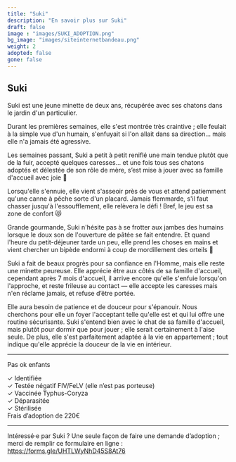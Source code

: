 ```yaml
---
title: "Suki"
description: "En savoir plus sur Suki"
draft: false
image : "images/SUKI_ADOPTION.png"
bg_image: "images/siteinternetbandeau.png"
weight: 2
adopted: false
gone: false
---
```


## Suki
Suki est une jeune minette de deux ans, récupérée avec ses chatons dans le jardin d'un particulier.

Durant les premières semaines, elle s'est montrée très craintive ; elle feulait à la simple vue d'un humain, s'enfuyait si l'on allait dans sa direction… mais elle n'a jamais été agressive.

Les semaines passant, Suki a petit à petit reniflé une main tendue plutôt que de la fuir, accepté quelques caresses... et une fois tous ses chatons adoptés et délestée de son rôle de mère, s’est mise à jouer avec sa famille d'accueil avec joie 🥰

Lorsqu'elle s'ennuie, elle vient s'asseoir près de vous et attend patiemment qu'une canne à pêche sorte d'un placard. Jamais flemmarde, s'il faut chasser jusqu'à l'essoufflement, elle relèvera le défi ! Bref, le jeu est sa zone de confort 😻 

Grande gourmande, Suki n'hésite pas à se frotter aux jambes des humains lorsque le doux son de l'ouverture de pâtée se fait entendre. Et quand l'heure du petit-déjeuner tarde un peu, elle prend les choses en mains et vient chercher un bipède endormi à coup de mordillement des orteils 🥲

Suki a fait de beaux progrès pour sa confiance en l'Homme, mais elle reste une minette peureuse. Elle apprécie être aux côtés de sa famille d'accueil, cependant après 7 mois d'accueil, il arrive encore qu'elle s'enfuie lorsqu'on l'approche, et reste frileuse au contact — elle accepte les caresses mais n'en réclame jamais, et refuse d’être portée.

Elle aura besoin de patience et de douceur pour s'épanouir. Nous cherchons pour elle un foyer l'acceptant telle qu'elle est et qui lui offre une routine sécurisante.
Suki s'entend bien avec le chat de sa famille d'accueil, mais plutôt pour dormir que pour jouer ; elle serait certainement à l'aise seule.
De plus, elle s'est parfaitement adaptée à la vie en appartement ; tout indique qu'elle apprécie la douceur de la vie en intérieur.

__________

Pas ok enfants

✓ Identifiée \
✓ Testée négatif FIV/FeLV (elle n’est pas porteuse) \
✓ Vaccinée Typhus-Coryza \
✓ Déparasitée \
✓ Stérilisée \
Frais d’adoption de 220€

__________

 
Intéressé·e par Suki ? Une seule façon de faire une demande d’adoption ; merci de remplir ce formulaire en ligne : https://forms.gle/UHTLWyNhD45S8At76

